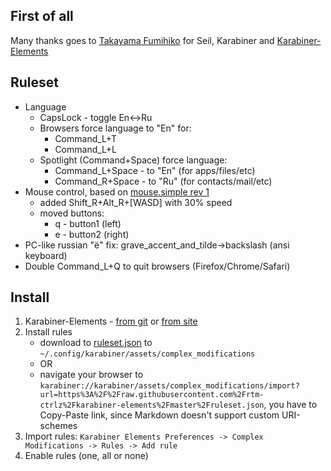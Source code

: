 ## First of all
Many thanks goes to [Takayama Fumihiko](https://github.com/tekezo) for Seil, Karabiner and [Karabiner-Elements](https://github.com/tekezo/Karabiner-Elements)

## Ruleset

- Language
  - CapsLock - toggle En<->Ru
  - Browsers force language to "En" for:
    - Command_L+T
    - Command_L+L
  - Spotlight (Command+Space) force language:
    - Command_L+Space - to "En" (for apps/files/etc)
    - Command_R+Space - to "Ru" (for contacts/mail/etc)
- Mouse control, based on [mouse.simple rev 1](https://github.com/pqrs-org/KE-complex_modifications/blob/master/docs/json/mouse_keys_simple.json)
  - added Shift_R+Alt_R+[WASD] with 30% speed
  - moved buttons:
    - q - button1 (left)
    - e - button2 (right)
- PC-like russian "ё" fix: grave_accent_and_tilde->backslash (ansi keyboard)
- Double Command_L+Q to quit browsers (Firefox/Chrome/Safari)

## Install

1. Karabiner-Elements - [from git](https://github.com/tekezo/Karabiner-Elements) or [from site](https://pqrs.org/osx/karabiner/)
1. Install rules
   - download to [ruleset.json](https://github.com/rtm-ctrlz/karabiner-elements/blob/master/ruleset.json) to `~/.config/karabiner/assets/complex_modifications`
   - OR
   - navigate your browser to `karabiner://karabiner/assets/complex_modifications/import?url=https%3A%2F%2Fraw.githubusercontent.com%2Frtm-ctrlz%2Fkarabiner-elements%2Fmaster%2Fruleset.json`, you have to Copy-Paste link, since Markdown doesn't support custom URI-schemes
1. Import rules: `Karabiner Elements Preferences -> Complex Modifications -> Rules -> Add rule`
1. Enable rules (one, all or none)
